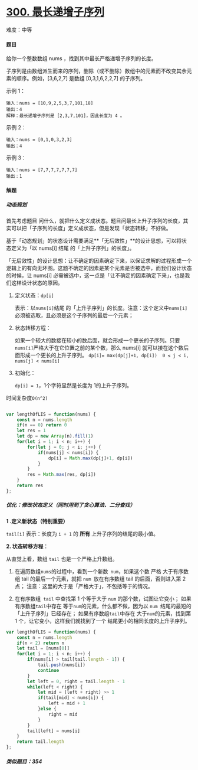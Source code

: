 # [300. 最长递增子序列](https://leetcode-cn.com/problems/longest-increasing-subsequence/)

难度：中等

#### 题目

给你一个整数数组 nums ，找到其中最长严格递增子序列的长度。

子序列是由数组派生而来的序列，删除（或不删除）数组中的元素而不改变其余元素的顺序。例如，[3,6,2,7] 是数组 [0,3,1,6,2,2,7] 的子序列。

示例 1：

```
输入：nums = [10,9,2,5,3,7,101,18]
输出：4
解释：最长递增子序列是 [2,3,7,101]，因此长度为 4 。
```


示例 2：

```
输入：nums = [0,1,0,3,2,3]
输出：4
```


示例 3：

```
输入：nums = [7,7,7,7,7,7,7]
输出：1
```

#### 解题

##### 动态规划

首先考虑题目 问什么，就把什么定义成状态。题目问最长上升子序列的长度，其实可以把「子序列的长度」定义成状态，但是发现「状态转移」不好做。

基于「动态规划」的状态设计需要满足**「无后效性」**的设计思想，可以将状态定义为「以 nums[i] 结尾 的「上升子序列」的长度」。

「无后效性」的设计思想：让不确定的因素确定下来，以保证求解的过程形成一个逻辑上的有向无环图。这题不确定的因素是某个元素是否被选中，而我们设计状态的时候，让 nums[i] 必需被选中，这一点是「让不确定的因素确定下来」，也是我们这样设计状态的原因。



1. 定义状态：`dp[i] `

   表示：以` nums[i] `结尾 的「上升子序列」的长度。注意：这个定义中` nums[i] `必须被选取，且必须是这个子序列的最后一个元素；

2. 状态转移方程：

   如果一个较大的数接在较小的数后面，就会形成一个更长的子序列。只要` nums[i] `严格大于在它位置之前的某个数，那么 nums[i] 就可以接在这个数后面形成一个更长的上升子序列。
   `dp[i]= max(dp[j]+1, dp[i])  0 ≤ j < i, nums[j] < nums[i]`

3. 初始化：

   `dp[i] = 1`，1个字符显然是长度为 1的上升子序列。

时间复杂度`O(n^2)`

```js

var lengthOfLIS = function(nums) {
    const n = nums.length
    if(n == 0) return 0
    let res = 1
    let dp = new Array(n).fill(1)
    for(let i = 1; i < n; i++) {
        for(let j = 0; j < i; j++) {
            if(nums[j] < nums[i]) {
                dp[i] = Math.max(dp[j]+1, dp[i])
            }
        }
        res = Math.max(res, dp[i])
    }
    return res
};
```



##### 优化：修改状态定义（同时用到了贪心算法、二分查找）

**1 .定义新状态（特别重要）**

`tail[i]` 表示：长度为 `i + 1` 的 **所有** 上升子序列的结尾的最小值。

**2. 状态转移方程**：

从直觉上看，数组 `tail` 也是一个严格上升数组。

1. 在遍历数组` nums `的过程中，看到一个新数` num`，如果这个数 严格 大于有序数组 tail 的最后一个元素，就把 `num `放在有序数组 tail 的后面，否则进入第 2 点；
   注意：这里的大于是「严格大于」，不包括等于的情况。

2. 在有序数组` tail` 中查找第 1 个等于大于 `num` 的那个数，试图让它变小；
   如果有序数组` tail `中存在 等于` num `的元素，什么都不做，因为以 `num `结尾的最短的「上升子序列」已经存在；
   如果有序数组` tail `中存在 大于` num `的元素，找到第 1 个，让它变小，这样我们就找到了一个 结尾更小的相同长度的上升子序列。

```js
var lengthOfLIS = function(nums) {
    const n = nums.length
    if(n < 2) return n
    let tail = [nums[0]]
    for(let i = 1; i < n; i++) {
        if(nums[i] > tail[tail.length - 1]) {
            tail.push(nums[i])
            continue
        }
        let left = 0, right = tail.length - 1
        while(left < right) {
            let mid = (left + right) >> 1
            if(tail[mid] < nums[i]) {
                left = mid + 1
            }else {
                right = mid
            }
        }
        tail[left] = nums[i]
    }
    return tail.length
};
```

##### 类似题目：354